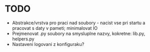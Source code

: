 # TODO

* Abstrakce/vrstva pro praci nad soubory - nacist vse pri startu a pracovat s daty v pameti; minimalovat IO
* Prejmenovat .py soubory na smysluplne nazvy, kokretne: lib.py, helpers.py
* Nastaveni logovani z konfiguraku?
